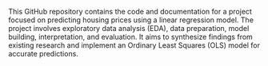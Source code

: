 This GitHub repository contains the code and documentation for a project focused on predicting housing prices using a linear regression model. The project involves exploratory data analysis (EDA), data preparation, model building, interpretation, and evaluation. It aims to synthesize findings from existing research and implement an Ordinary Least Squares (OLS) model for accurate predictions.
